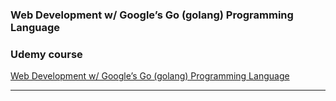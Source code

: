 ### Web Development w/ Google’s Go (golang) Programming Language
### Udemy course

[Web Development w/ Google’s Go (golang) Programming Language](https://www.udemy.com/course/go-programming-language/)

---
